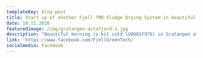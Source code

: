 ```yaml
---
templateKey: blog-post
title: Start up of another Fjell TMD Sludge Drying System in beautiful surroundings
date: 10.11.2020
featuredimage: /img/gratangen-astafjord-1.jpg
description: "Beautiful morning (a bit cold \U0001F976) in Gratangen at Astafjord Smolt. Fjell Technology Group is on sitewhere to do the final preparations before we start up their new Fjell FRS TMD Sludge Drying System.\n#sirkulærøkonomi #renthav #lakserviktigfornorge"
link: 'https://www.facebook.com/FjellGreenTech/'
socialmedia: Facebook
---
```


